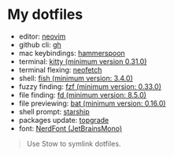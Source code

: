 # My dotfiles

- editor: [neovim](https://github.com/neovim/neovim)
- github cli: [gh](https://github.com/cli/cli)
- mac keybindings: [hammerspoon](https://github.com/Hammerspoon/hammerspoon)
- terminal: [kitty (minimum version 0.31.0)](https://github.com/kovidgoyal/kitty)
- terminal flexing: [neofetch](https://github.com/dylanaraps/neofetch)
- shell: [fish (minimum version: 3.4.0)](https://github.com/fish-shell/fish-shell)
- fuzzy finding: [fzf (minimum version: 0.33.0)](https://github.com/junegunn/fzf)
- file finding: [fd (minimum version: 8.5.0)](https://github.com/sharkdp/fd)
- file previewing: [bat (minimum version: 0.16.0)](https://github.com/sharkdp/bat)
- shell prompt: [starship](https://github.com/starship/starship)
- packages update: [topgrade](https://github.com/topgrade-rs/topgrade)
- font: [NerdFont (JetBrainsMono)](https://github.com/ryanoasis/nerd-fonts)

> Use Stow to symlink dotfiles.
